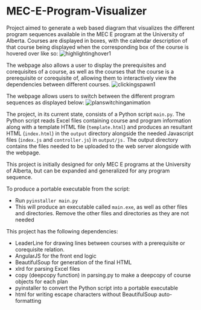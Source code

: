 # MEC-E-Program-Visualizer

Project aimed to generate a web based diagram that visualizes the different program sequences available in the MEC E program
at the University of Alberta. Courses are displayed in boxes, with the calendar description of that course being displayed when
the corresponding box of the course is hovered over like so:
![highlightinghover1](https://user-images.githubusercontent.com/60327441/171229070-73aed865-ab2b-4bf4-a9c7-c55847699e84.gif)


The webpage also allows a user to display the prerequisites and corequisites of a course, as well as the courses that
the course is a prerequisite or corequisite of, allowing them to interactively view the dependencies between different courses. 
![clickingspawn1](https://user-images.githubusercontent.com/60327441/171229005-9f942fe3-2e91-459e-a544-a6e2af03e3a0.gif)



The webpage allows users to switch between the different program sequences as displayed below:
![planswitchinganimation](https://user-images.githubusercontent.com/60327441/171229118-bd8b6ac5-c27f-46ab-b607-6da859731733.gif)


The project, in its current state, consists of a Python script `main.py`. The Python script reads
Excel files containing course and program information along with a template HTML file (`template.html`) 
and produces an resultant HTML (`index.html`) in the `output` directory alongside the needed
Javascript files (`index.js` and `controller.js`) in `output/js.` The output directory contains the
files needed to be uploaded to the web server alongside with the webpage.

This project is initially designed for only MEC E programs at the University of Alberta, 
but can be expanded and generalized for any program sequence.

To produce a portable executable from the script: 
  - Run `pyinstaller main.py`
  - This will produce an executable called `main.exe`, as well as other files and directories. Remove the other files and directories as they are not needed

This project has the following dependencies:
  - LeaderLine for drawing lines between courses with a prerequisite or corequisite relation.
  - AngularJS for the front end logic
  - BeautifulSoup for generation of the final HTML
  - xlrd for parsing Excel files
  - copy (deepcopy function) in parsing.py to make a deepcopy of course objects for each plan
  - pyinstaller to convert the Python script into a portable executable
  - html for writing escape characters without BeautifulSoup auto-formatting

